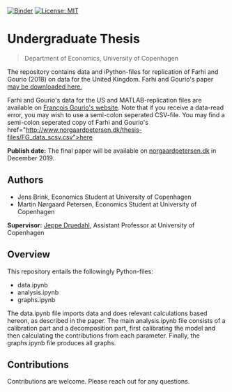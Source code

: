 [![Binder](https://mybinder.org/badge_logo.svg)](https://mybinder.org/v2/gh/martin-norgaard/thesis/master/)
[![License: MIT](https://img.shields.io/badge/License-MIT-yellow.svg)](https://opensource.org/licenses/MIT)

# Undergraduate Thesis
> Department of Economics, University of Copenhagen

The repository contains data and iPython-files for replication of Farhi and Gourio (2018) on data for the United Kingdom. Farhi and Gourio's paper <a href="https://www.brookings.edu/bpea-articles/accounting-for-macro-finance-trends-market-power-intangibles-and-risk-premia/">may be downloaded here.</a>

Farhi and Gourio's data for the US and MATLAB-replication files are available on <a href="https://drive.google.com/file/d/1BirmmvgcrsTRO3iiYpDqiSsJ06ETEBu2/view">Fran&ccedil;ois Gourio's website</a>. Note that if you receive a data-read error, you may wish to use a semi-colon seperated CSV-file. You may find a semi-colon seperated copy of Farhi and Gourio's <a>href="http://www.norgaardpetersen.dk/thesis-files/FG_data_scsv.csv">here</a>

**Publish date:** The final paper will be available on <a href="http://www.norgaardpetersen.dk">norgaardpetersen.dk</a> in December 2019.

## Authors
- Jens Brink, Economics Student at University of Copenhagen
- Martin Nørgaard Petersen, Economics Student at University of Copenhagen

**Supervisor:** <a href="https://sites.google.com/view/jeppe-druedahl/">Jeppe Druedahl,</a> Assistant Professor at University of Copenhagen

## Overview
This repository entails the followingly Python-files:

- data.ipynb 
- analysis.ipynb
- graphs.ipynb

The data.ipynb file imports data and does relevant calculations based hereon, as described in the paper. The main analysis.ipynb file consists of a calibration part and a decomposition part, first calibrating the model and then calculating the contributions from each parameter. Finally, the graphs.ipynb file produces all graphs.

## Contributions
Contributions are welcome. Please reach out for any questions. 